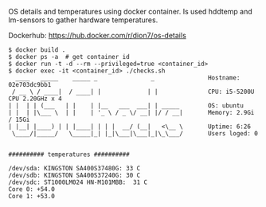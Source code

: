 OS details and temperatures using docker container.
Is used hddtemp and lm-sensors to gather hardware temperatures.

Dockerhub:
https://hub.docker.com/r/dion7/os-details


```
$ docker build .
$ docker ps -a  # get container id
$ docker run -t -d --rm --privileged=true <container_id>
$ docker exec -it <container_id> ./checks.sh
  ____   _____    _____ _               _               Hostname: 02e703dc9bb1
 / __ \ / ____|  / ____| |             | |              CPU: i5-5200U CPU 2.20GHz x 4
| |  | | (___   | |    | |__   ___  ___| | _____        OS: ubuntu
| |  | |\___ \  | |    | '_ \ / _ \/ __| |/ / __|       Memory: 2.9Gi / 15Gi
| |__| |____) | | |____| | | |  __/ (__|   <\__ \       Uptime: 6:26
 \____/|_____/   \_____|_| |_|\___|\___|_|\_\___/       Users loged: 0
                                                       

########## temperatures ##########

/dev/sda: KINGSTON SA400S37480G: 33 C
/dev/sdb: KINGSTON SA400S37240G: 30 C
/dev/sdc: ST1000LM024 HN-M101MBB:  31 C
Core 0: +54.0
Core 1: +53.0
```
